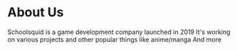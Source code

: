 # About Us
Schoolsquid is a game development company launched in 2019
It's working on various projects and other popular things like anime/manga And more
